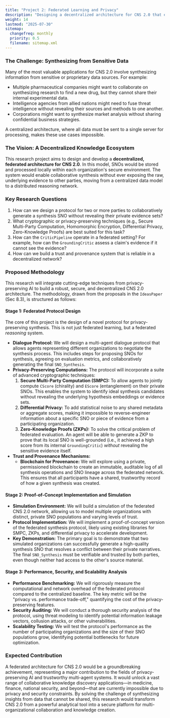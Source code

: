 ```yaml
---
title: "Project 2: Federated Learning and Privacy"
description: "Designing a decentralized architecture for CNS 2.0 that enables collaborative knowledge synthesis while preserving data privacy."
weight: 14
lastmod: "2025-07-30"
sitemap:
  changefreq: monthly
  priority: 0.5
  filename: sitemap.xml
---
```


### The Challenge: Synthesizing from Sensitive Data

Many of the most valuable applications for CNS 2.0 involve synthesizing information from sensitive or proprietary data sources. For example:
-   Multiple pharmaceutical companies might want to collaborate on synthesizing research to find a new drug, but they cannot share their internal experimental data.
-   Intelligence agencies from allied nations might need to fuse threat intelligence without revealing their sources and methods to one another.
-   Corporations might want to synthesize market analysis without sharing confidential business strategies.

A centralized architecture, where all data must be sent to a single server for processing, makes these use cases impossible.

### The Vision: A Decentralized Knowledge Ecosystem

This research project aims to design and develop a **decentralized, federated architecture for CNS 2.0**. In this model, SNOs would be stored and processed locally within each organization's secure environment. The system would enable collaborative synthesis without ever exposing the raw, underlying evidence to other parties, moving from a centralized data model to a distributed reasoning network.

### Key Research Questions

1.  How can we design a protocol for two or more parties to collaboratively generate a synthesis SNO without revealing their private evidence sets?
2.  What cryptographic or privacy-preserving techniques (e.g., Secure Multi-Party Computation, Homomorphic Encryption, Differential Privacy, Zero-Knowledge Proofs) are best suited for this task?
3.  How can the `CriticPipeline` operate in a federated setting? For example, how can the `GroundingCritic` assess a claim's evidence if it cannot see the evidence?
4.  How can we build a trust and provenance system that is reliable in a decentralized network?

### Proposed Methodology

This research will integrate cutting-edge techniques from privacy-preserving AI to build a robust, secure, and decentralized CNS 2.0 architecture. The methodology, drawn from the proposals in the `IdeasPaper` (Sec 8.3), is structured as follows:

#### Stage 1: Federated Protocol Design

The core of this project is the design of a novel protocol for privacy-preserving synthesis. This is not just federated learning, but a federated *reasoning* system.

-   **Dialogue Protocol:** We will design a multi-agent dialogue protocol that allows agents representing different organizations to negotiate the synthesis process. This includes steps for proposing SNOs for synthesis, agreeing on evaluation metrics, and collaboratively generating the final `SNO_Synthesis`.
-   **Privacy-Preserving Computations:** The protocol will incorporate a suite of advanced cryptographic techniques:
    1.  **Secure Multi-Party Computation (SMPC):** To allow agents to jointly compute `CScore` (chirality) and `EScore` (entanglement) on their private SNOs. This enables the system to identify ideal synthesis candidates without revealing the underlying hypothesis embeddings or evidence sets.
    2.  **Differential Privacy:** To add statistical noise to any shared metadata or aggregate scores, making it impossible to reverse-engineer information about a specific SNO or piece of evidence from a participating organization.
    3.  **Zero-Knowledge Proofs (ZKPs):** To solve the critical problem of federated evaluation. An agent will be able to generate a ZKP to prove that its local SNO is well-grounded (i.e., it achieved a high score from its internal `GroundingCritic`) *without* revealing the sensitive evidence itself.
-   **Trust and Provenance Mechanisms:**
    -   **Blockchain for Provenance:** We will explore using a private, permissioned blockchain to create an immutable, auditable log of all synthesis operations and SNO lineage across the federated network. This ensures that all participants have a shared, trustworthy record of how a given synthesis was created.

#### Stage 2: Proof-of-Concept Implementation and Simulation

-   **Simulation Environment:** We will build a simulation of the federated CNS 2.0 network, allowing us to model multiple organizations with distinct, private SNO populations and varying levels of trust.
-   **Protocol Implementation:** We will implement a proof-of-concept version of the federated synthesis protocol, likely using existing libraries for SMPC, ZKPs, and differential privacy to accelerate development.
-   **Key Demonstration:** The primary goal is to demonstrate that two simulated organizations can successfully generate a high-quality synthesis SNO that resolves a conflict between their private narratives. The final `SNO_Synthesis` must be verifiable and trusted by both parties, even though neither had access to the other's source material.

#### Stage 3: Performance, Security, and Scalability Analysis

-   **Performance Benchmarking:** We will rigorously measure the computational and network overhead of the federated protocol compared to the centralized baseline. The key metric will be the "privacy vs. performance trade-off," quantifying the cost of the privacy-preserving features.
-   **Security Auditing:** We will conduct a thorough security analysis of the protocol, using threat modeling to identify potential information leakage vectors, collusion attacks, or other vulnerabilities.
-   **Scalability Testing:** We will test the protocol's performance as the number of participating organizations and the size of their SNO populations grow, identifying potential bottlenecks for future optimization.

### Expected Contribution

A federated architecture for CNS 2.0 would be a groundbreaking achievement, representing a major contribution to the fields of privacy-preserving AI and trustworthy multi-agent systems. It would unlock a vast range of collaborative knowledge discovery applications—in medicine, finance, national security, and beyond—that are currently impossible due to privacy and security constraints. By solving the challenge of synthesizing insights from data that cannot be shared, this research would transform CNS 2.0 from a powerful analytical tool into a secure platform for multi-organizational collaboration and knowledge creation.
